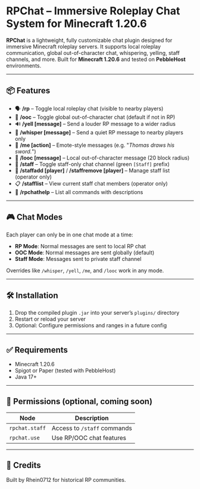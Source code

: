 # RPChat – Immersive Roleplay Chat System for Minecraft 1.20.6

**RPChat** is a lightweight, fully customizable chat plugin designed for immersive Minecraft roleplay servers. It supports local roleplay communication, global out-of-character chat, whispering, yelling, staff channels, and more. Built for **Minecraft 1.20.6** and tested on **PebbleHost** environments.

---

## 📦 Features

- 🗣️ **/rp** – Toggle local roleplay chat (visible to nearby players)
- 💬 **/ooc** – Toggle global out-of-character chat (default if not in RP)
- 🔊 **/yell [message]** – Send a louder RP message to a wider radius
- 🤫 **/whisper [message]** – Send a quiet RP message to nearby players only
- 🧍 **/me [action]** – Emote-style messages (e.g. "*Thomas draws his sword.*")
- 📢 **/looc [message]** – Local out-of-character message (20 block radius)
- 👮 **/staff** – Toggle staff-only chat channel (green `[Staff]` prefix)
- 👥 **/staffadd [player]** / **/staffremove [player]** – Manage staff list (operator only)
- 📋 **/stafflist** – View current staff chat members (operator only)
- 📖 **/rpchathelp** – List all commands with descriptions

---

## 🎮 Chat Modes

Each player can only be in one chat mode at a time:
- **RP Mode**: Normal messages are sent to local RP chat
- **OOC Mode**: Normal messages are sent globally (default)
- **Staff Mode**: Messages sent to private staff channel

Overrides like `/whisper`, `/yell`, `/me`, and `/looc` work in any mode.

---

## 🛠️ Installation

1. Drop the compiled plugin `.jar` into your server’s `plugins/` directory
2. Restart or reload your server
3. Optional: Configure permissions and ranges in a future config

---

## ✅ Requirements

- Minecraft 1.20.6
- Spigot or Paper (tested with PebbleHost)
- Java 17+

---

## 🔐 Permissions (optional, coming soon)

| Node               | Description                 |
|--------------------|-----------------------------|
| `rpchat.staff`     | Access to `/staff` commands |
| `rpchat.use`       | Use RP/OOC chat features    |

---

## 🙏 Credits

Built by Rhein0712 for historical RP communities.